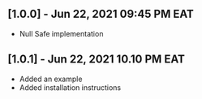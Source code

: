 ## [1.0.0] - Jun 22, 2021 09:45 PM EAT
* Null Safe implementation

## [1.0.1] - Jun 22, 2021 10.10 PM EAT
* Added an example
* Added installation instructions